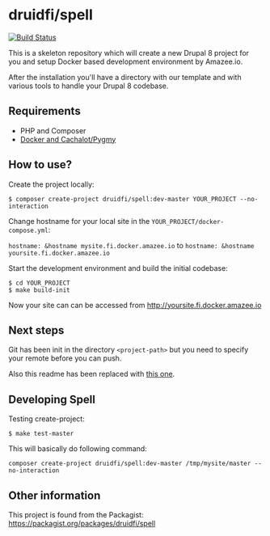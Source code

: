 # druidfi/spell

[![Build Status](https://travis-ci.org/druidfi/spell.svg?branch=master)](https://travis-ci.org/druidfi/spell)

This is a skeleton repository which will create a new Drupal 8 project for you and setup Docker based development
environment by Amazee.io.

After the installation you'll have a directory with our template and with various tools to handle your Drupal 8
codebase.

## Requirements

- PHP and Composer
- [Docker and Cachalot/Pygmy](https://github.com/druidfi/guidelines/blob/master/docs/local_dev_env.md)

## How to use?

Create the project locally:

```
$ composer create-project druidfi/spell:dev-master YOUR_PROJECT --no-interaction
```

Change hostname for your local site in the `YOUR_PROJECT/docker-compose.yml`:

`hostname: &hostname mysite.fi.docker.amazee.io` to `hostname: &hostname yoursite.fi.docker.amazee.io`

Start the development environment and build the initial codebase:

```
$ cd YOUR_PROJECT
$ make build-init
```

Now your site can can be accessed from http://yoursite.fi.docker.amazee.io

## Next steps

Git has been init in the directory `<project-path>` but you need to specify your remote before you can push.

Also this readme has been replaced with [this one](README.project.md).

## Developing Spell

Testing create-project:

```
$ make test-master
```

This will basically do following command:

`composer create-project druidfi/spell:dev-master /tmp/mysite/master --no-interaction`

## Other information

This project is found from the Packagist: https://packagist.org/packages/druidfi/spell
